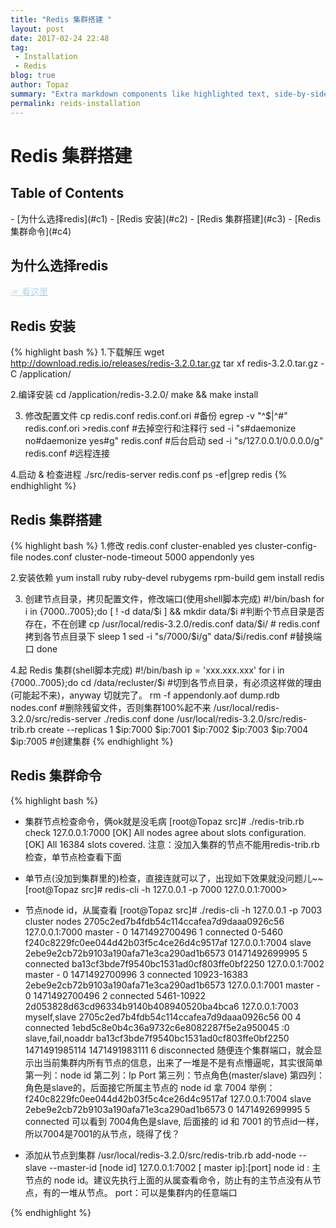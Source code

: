 ```yaml
---
title: "Redis 集群搭建 "
layout: post
date: 2017-02-24 22:48
tag:
 - Installation
 - Redis
blog: true
author: Topaz
summary: "Extra markdown components like highlighted text, side-by-side items, starring/highlighting a blog or project, and embedding gists, videos etc"
permalink: reids-installation
---
```

<h1 class="title"> Redis 集群搭建 </h1>

<h2> Table of Contents </h2>
- [为什么选择redis](#c1)
- [Redis 安装](#c2)
- [Redis 集群搭建](#c3)
- [Redis 集群命令](#c4)

<h2 id="c1"> 为什么选择redis </h2>
<a style="color: #AED6F1" href="https://www.jianshu.com/p/238372c25669"> ☞ 看这里</a>

<h2 id="c2"> Redis 安装 </h2>

{% highlight bash %}
1.下载解压
 wget http://download.redis.io/releases/redis-3.2.0.tar.gz
 tar xf redis-3.2.0.tar.gz -C /application/

2.编译安装
 cd /application/redis-3.2.0/
 make && make install

3. 修改配置文件
 cp redis.conf redis.conf.ori  #备份
 egrep -v "^$|^#" redis.conf.ori >redis.conf #去掉空行和注释行
 sed -i "s#daemonize no#daemonize yes#g" redis.conf #后台启动
 sed -i "s/127.0.0.1/0.0.0.0/g" redis.conf #远程连接

4.启动 & 检查进程
 ./src/redis-server redis.conf
 ps -ef|grep redis
{% endhighlight %}


<h2 id="c3"> Redis 集群搭建 </h2>
{% highlight bash %}
1.修改 redis.conf 
 cluster-enabled yes
 cluster-config-file nodes.conf
 cluster-node-timeout 5000
 appendonly yes

2.安装依赖
 yum install ruby ruby-devel rubygems rpm-build
 gem install redis

3. 创建节点目录，拷贝配置文件，修改端口(使用shell脚本完成)
 #!/bin/bash
 for i in {7000..7005};do
 	[ ! -d data/$i ] && mkdir data/$i  #判断个节点目录是否存在，不在创建
 	cp /usr/local/redis-3.2.0/redis.conf  data/$i/ # redis.conf拷到各节点目录下
 	sleep 1
 	sed -i "s/7000/$i/g"  data/$i/redis.conf  #替换端口
 done

4.起 Redis 集群(shell脚本完成)
 #!/bin/bash
 ip = 'xxx.xxx.xxx'
 for i in {7000..7005};do
	cd /data/recluster/$i  #切到各节点目录，有必须这样做的理由(可能起不来)，anyway 切就完了。
	rm -f appendonly.aof  dump.rdb  nodes.conf  #删除残留文件，否则集群100%起不来
    /usr/local/redis-3.2.0/src/redis-server ./redis.conf 
 done
 /usr/local/redis-3.2.0/src/redis-trib.rb create --replicas 1 $ip:7000 $ip:7001 $ip:7002  $ip:7003 $ip:7004 $ip:7005  #创建集群
{% endhighlight %}


<h2 id="c4"> Redis 集群命令 </h2>

{% highlight bash %}
- 集群节点检查命令，俩ok就是没毛病
 [root@Topaz src]# ./redis-trib.rb check 127.0.0.1:7000
 [OK] All nodes agree about slots configuration.
 [OK] All 16384 slots covered.
 注意：没加入集群的节点不能用redis-trib.rb检查，单节点检查看下面

- 单节点(没加到集群里的)检查，直接连就可以了，出现如下效果就没问题儿~~
 [root@Topaz src]# redis-cli -h 127.0.0.1 -p 7000
 127.0.0.1:7000> 

- 节点node id，从属查看
 [root@Topaz src]# ./redis-cli -h 127.0.0.1 -p 7003 cluster nodes
 2705c2ed7b4fdb54c114ccafea7d9daaa0926c56 127.0.0.1:7000 master - 0 1471492700496 1 connected 0-5460
 f240c8229fc0ee044d42b03f5c4ce26d4c9517af 127.0.0.1:7004 slave 	2ebe9e2cb72b9103a190afa71e3ca290ad1b6573  01471492699995 5 connected
 ba13cf3bde7f9540bc1531ad0cf803ffe0bf2250 127.0.0.1:7002 master - 0 1471492700996 3 connected 	10923-16383
 2ebe9e2cb72b9103a190afa71e3ca290ad1b6573 127.0.0.1:7001 master - 0 1471492700496 2 connected 5461-10922
 2d053828d63cd96334b9140b408940520ba4bca6 127.0.0.1:7003 myself,slave 2705c2ed7b4fdb54c114ccafea7d9daaa0926c56 00 4 connected
 1ebd5c8e0b4c36a9732c6e8082287f5e2a950045 :0 slave,fail,noaddr ba13cf3bde7f9540bc1531ad0cf803ffe0bf2250  1471491985114 1471491983111 6 disconnected
 随便连个集群端口，就会显示出当前集群内所有节点的信息，出来了一堆是不是有点懵逼呢，其实很简单
 第一列：node id
 第二列：Ip Port
 第三列：节点角色(master/slave)
 第四列：角色是slave的，后面接它所属主节点的 node id
 拿 7004 举例： 
	f240c8229fc0ee044d42b03f5c4ce26d4c9517af 127.0.0.1:7004 slave 2ebe9e2cb72b9103a190afa71e3ca290ad1b6573  0 1471492699995 5 connected
 可以看到 7004角色是slave, 后面接的 id 和 7001 的节点id一样，所以7004是7001的从节点，晓得了伐？
 
- 添加从节点到集群
 /usr/local/redis-3.2.0/src/redis-trib.rb add-node --slave --master-id [node id] 127.0.0.1:7002 [ master ip]:[port]
 node id : 主节点的 node id。建议先执行上面的从属查看命令，防止有的主节点没有从节点，有的一堆从节点。
 port：可以是集群内的任意端口

{% endhighlight %}









